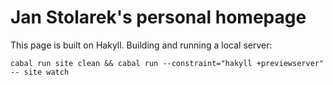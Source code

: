 Jan Stolarek's personal homepage
================================

This page is built on Hakyll.  Building and running a local server:

```
cabal run site clean && cabal run --constraint="hakyll +previewserver" -- site watch
```
